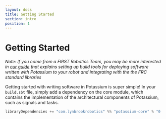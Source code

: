 ```yaml
---
layout: docs
title: Getting Started
section: intro
position: 1
---
```


# Getting Started

*Note: If you come from a FIRST Robotics Team, you may be more interested in [our guide](./frc.html) that explains  setting up build tools for deploying software written with Potassium to your robot and integrating with the the FRC standard libraries*

Getting started with writing software in Potassium is super simple! In your `build.sbt` file, simply add a dependency on the core module, which contains the implementation of the architectural components of Potassium, such as signals and tasks.

```scala
libraryDependencies += "com.lynbrookrobotics" %% "potassium-core" % "0.1.0-{insert Git hash here}"
```
